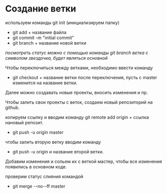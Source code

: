 # Создание ветки

используем команды git init (инициализируем папку)
* git add + название файла
* git commit -m "initial commit"
* git branch + название новой ветки

*посмотреть статус можно с помощью команды git branch
ветка с символом звездочка, будет являться основной*

Чтобы переключиться между ветками, необходимо ввести команду
* git checkout + название ветки
после переключения, пусть с master изменится на название ветки.

Далее можно создавать новые проекты, вносить изменения и пр.

Чтобы залить свои проекты с веток, создаем новый репозиторий на github.

копируем ссылку и вводим команду git remote add origin + ссылка нановый репозит. 
* git push -u origin master

чтобы залить вторую ветку вводим команду 
* git push -u origin и название второй ветки.

Добавим изменения и сольем их с веткой мастер, чтобы все изменения появились в основном коде. 

проверим статус слияния командой 
* git merge --no--ff master



